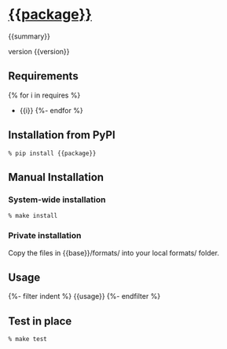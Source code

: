 # [{{package}}]({{url}})

{{summary}}

version {{version}}

## Requirements

{% for i in requires %}
* {{i}}
{%- endfor %}

## Installation from PyPI

```shell
% pip install {{package}}
```

## Manual Installation

### System-wide installation

```shell
% make install
```

### Private installation

Copy the files in {{base}}/formats/ into your local formats/ folder.

## Usage

{%- filter indent %}
    {{usage}}
{%- endfilter %}

## Test in place

```shell
% make test
```
